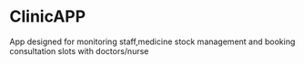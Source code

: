 # ClinicAPP
App designed for monitoring staff,medicine stock management and booking consultation slots with doctors/nurse
